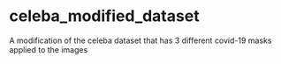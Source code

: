 # celeba_modified_dataset
A modification of the celeba dataset that has 3 different covid-19 masks applied to the images
